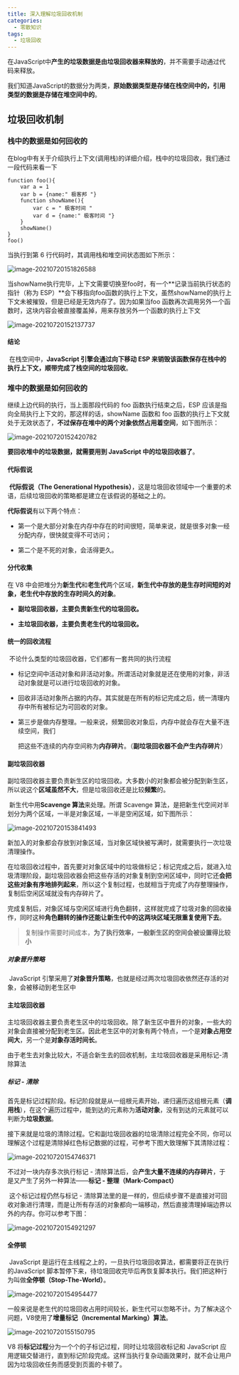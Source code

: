 ```yaml
---
title: 深入理解垃圾回收机制
categories: 
  - 零散知识
tags: 
  - 垃圾回收
---
```


在JavaScript中**产生的垃圾数据是由垃圾回收器来释放的**，并不需要手动通过代码来释放。

我们知道JavaScript的数据分为两类，**原始数据类型是存储在栈空间中的，引用类型的数据是存储在堆空间中的**。

## 垃圾回收机制

### **栈中的数据是如何回收的**

在blog中有关于介绍执行上下文(调用栈)的详细介绍，栈中的垃圾回收，我们通过一段代码来看一下

````
function foo(){
	var a = 1
	var b = {name:" 极客邦 "}
	function showName(){
		var c = " 极客时间 "
		var d = {name:" 极客时间 "}
	}
	showName()
}
foo()
````

当执行到第 6 行代码时，其调用栈和堆空间状态图如下所示：

![image-20210720151826588](垃圾回收/image-20210720151826588.png)

当showName执行完毕，上下文需要切换至foo时，有一个**记录当前执行状态的指针（称为 ESP）**会下移指向foo函数的执行上下文，虽然showName的执行上下文未被摧毁，但是已经是无效内存了。因为如果当foo 函数再次调用另外一个函数时，这块内容会被直接覆盖掉，用来存放另外一个函数的执行上下文

![image-20210720152137737](垃圾回收/image-20210720152137737.png)

#### 结论

​	在栈空间中，**JavaScript 引擎会通过向下移动 ESP 来销毁该函数保存在栈中的执行上下文，顺带完成了栈空间的垃圾回收**。

### **堆中的数据是如何回收的**

继续上边代码的执行，当上面那段代码的 foo 函数执行结束之后，ESP 应该是指向全局执行上下文的，那这样的话，showName 函数和 foo 函数的执行上下文就处于无效状态了，**不过保存在堆中的两个对象依然占用着空间**，如下图所示：

![image-20210720152420782](垃圾回收/image-20210720152420782.png)

**要回收堆中的垃圾数据，就需要用到 JavaScript 中的垃圾回收器了**。

#### 代际假说

​	**代际假说（The Generational Hypothesis）**，这是垃圾回收领域中一个重要的术语，后续垃圾回收的策略都是建立在该假说的基础之上的。

**代际假说**有以下两个特点：

- 第一个是大部分对象在内存中存在的时间很短，简单来说，就是很多对象一经分配内存，很快就变得不可访问；

- 第二个是不死的对象，会活得更久。

#### 分代收集

在 V8 中会把堆分为**新生代**和**老生代**两个区域，**新生代中存放的是生存时间短的对象，老生代中存放的生存时间久的对象**。

- **副垃圾回收器，主要负责新生代的垃圾回收。**

- **主垃圾回收器，主要负责老生代的垃圾回收。**

#### 统一的回收流程

​	不论什么类型的垃圾回收器，它们都有一套共同的执行流程

- 标记空间中活动对象和非活动对象。所谓活动对象就是还在使用的对象，非活动对象就是可以进行垃圾回收的对象。

- 回收非活动对象所占据的内存。其实就是在所有的标记完成之后，统一清理内存中所有被标记为可回收的对象。

- 第三步是做内存整理。一般来说，频繁回收对象后，内存中就会存在大量不连续空间，我们

  把这些不连续的内存空间称为**内存碎片**。（**副垃圾回收器不会产生内存碎片**）

#### **副垃圾回收器**

​	副垃圾回收器主要负责新生区的垃圾回收。大多数小的对象都会被分配到新生区，所以说这个**区域虽然不大**，但是垃圾回收还是比较**频繁**的。

​	新生代中用**Scavenge 算法**来处理。所谓 Scavenge 算法，是把新生代空间对半划分为两个区域，一半是对象区域，一半是空闲区域，如下图所示：

![image-20210720153841493](垃圾回收/image-20210720153841493.png)

新加入的对象都会存放到对象区域，当对象区域快被写满时，就需要执行一次垃圾清理操作。

​	在垃圾回收过程中，首先要对对象区域中的垃圾做标记；标记完成之后，就进入垃圾清理阶段，副垃圾回收器会把这些存活的对象复制到空闲区域中，同时它还**会把这些对象有序地排列起来**，所以这个复制过程，也就相当于完成了内存整理操作，复制后空闲区域就没有内存碎片了。

​	完成复制后，对象区域与空闲区域进行角色翻转，这样就完成了垃圾对象的回收操作，同时这种**角色翻转的操作还能让新生代中的这两块区域无限重复使用下去**。

> 复制操作需要时间成本，**为了执行效率，一般新生区的空间会被设置得比较小**

##### 对象晋升策略

​	JavaScript 引擎采用了**对象晋升策略**，也就是经过两次垃圾回收依然还存活的对象，会被移动到老生区中

#### **主垃圾回收器**

​	主垃圾回收器主要负责老生区中的垃圾回收。除了新生区中晋升的对象，一些大的对象会直接被分配到老生区。因此老生区中的对象有两个特点，一个是**对象占用空间大**，另一个是**对象存活时间长**。

​	由于老生去对象比较大，不适合新生去的回收机制，主垃圾回收器是采用标记-清除算法

##### 标记 - 清除

​	首先是标记过程阶段。标记阶段就是从一组根元素开始，递归遍历这组根元素（**调用栈**），在这个遍历过程中，能到达的元素称为**活动对象**，没有到达的元素就可以判断为**垃圾数据**。

​	接下来就是垃圾的清除过程。它和副垃圾回收器的垃圾清除过程完全不同，你可以理解这个过程是清除掉红色标记数据的过程，可参考下图大致理解下其清除过程：

![image-20210720154746371](垃圾回收/image-20210720154746371.png)

不过对一块内存多次执行标记 - 清除算法后，会**产生大量不连续的内存碎片**，于是又产生了另外一种算法——**标记 - 整理（Mark-Compact）**

​	这个标记过程仍然与标记 - 清除算法里的是一样的，但后续步骤不是直接对可回收对象进行清理，而是让所有存活的对象都向一端移动，然后直接清理掉端边界以外的内存。你可以参考下图：

![image-20210720154921297](垃圾回收/image-20210720154921297.png)

#### **全停顿**

​	JavaScript 是运行在主线程之上的，一旦执行垃圾回收算法，都需要将正在执行的JavaScript 脚本暂停下来，待垃圾回收完毕后再恢复脚本执行。我们把这种行为叫做**全停顿（Stop-The-World）**。

![image-20210720154954477](垃圾回收/image-20210720154954477.png)

一般来说是老生代的垃圾回收占用时间较长，新生代可以忽略不计。为了解决这个问题，V8使用了**增量标记（Incremental Marking）算法**。

![image-20210720155150795](垃圾回收/image-20210720155150795.png)

V8 将**标记过程**分为一个个的子标记过程，同时让垃圾回收标记和 JavaScript 应用逻辑交替进行，直到标记阶段完成。这样当执行复杂动画效果时，就不会让用户因为垃圾回收任务而感受到页面的卡顿了。

